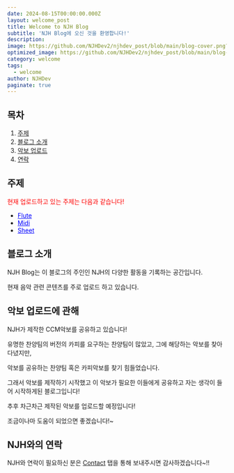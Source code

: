```yaml
---
date: 2024-08-15T00:00:00.000Z
layout: welcome_post
title: Welcome to NJH Blog
subtitle: 'NJH Blog에 오신 것을 환영합니다!'
description: 
image: https://github.com/NJHDev2/njhdev_post/blob/main/blog-cover.png?raw=true
optimized_image: https://github.com/NJHDev2/njhdev_post/blob/main/blog-cover.png?raw=true
category: welcome
tags:
  - welcome
author: NJHDev
paginate: true
---
```

## 목차

<ol>
  <li><a href="#주제">주제</a></li>
  <li><a href="#소개">블로그 소개</a></li>
  <li><a href="#악보-업로드에-관해">악보 업로드</a></li>
  <li><a href="#NJH와의-연락">연락</a></li>
</ol>


## 주제

<span style="color:red">현재 업로드하고 있는 주제는 다음과 같습니다!</span>
* <a href="https://njhdev.com/flute/" style="color:blue">Flute</a>
* <a href="https://njhdev.com/midi/" style="color:blue">Midi</a>
* <a href="https://njhdev.com/sheet/" style="color:blue">Sheet</a>


## 블로그 소개

NJH Blog는 이 블로그의 주인인 NJH의 다양한 활동을 기록하는 공간입니다.

현재 음악 관련 콘텐츠를 주로 업로드 하고 있습니다.


## 악보 업로드에 관해

NJH가 제작한 CCM악보를 공유하고 있습니다!


유명한 찬양팀의 버전의 카피를 요구하는 찬양팀이 많았고, 그에 해당하는 악보를 찾아다녔지만,

악보를 공유하는 찬양팀 혹은 카피악보를 찾기 힘들었습니다.

그래서 악보를 제작하기 시작했고 이 악보가 필요한 이들에게 공유하고 자는 생각이 들어 시작하게된 블로그입니다!


추후 차근차근 제작된 악보를 업로드할 예정입니다!

조금이나마 도움이 되었으면 좋겠습니다!~

## NJH와의 연락

NJH와 연락이 필요하신 분은 [Contact](https://njhdev.com/contact/) 탭을 통해 보내주시면 감사하겠습니다~!!
